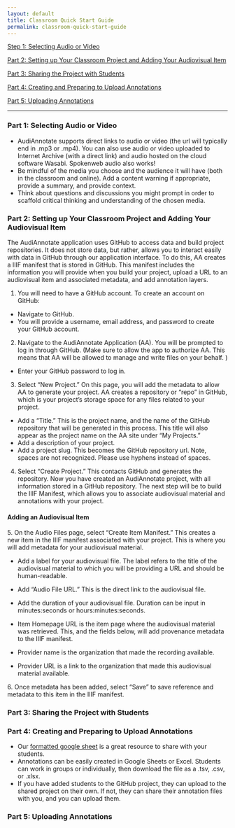 ```yaml
---
layout: default
title: Classroom Quick Start Guide
permalink: classroom-quick-start-guide
---
```

<!-- Add an essay or interpretive material below this line,
using HTML or markdown.  Do not modify this file above this line -->

[Step 1: Selecting Audio or Video](#one)

[Part 2: Setting up Your Classroom Project and Adding Your Audiovisual Item](#two)  

[Part 3: Sharing the Project with Students](#three)  

[Part 4: Creating and Preparing to Upload Annotations](#four)  

[Part 5: Uploading Annotations](#five)  

---

### **Part 1: Selecting Audio or Video**<a name="one"></a>
- AudiAnnotate supports direct links to audio or video (the url will typically end in .mp3 or .mp4). You can also use audio or video uploaded to Internet Archive (with a direct link) and audio hosted on the cloud software Wasabi. Spokenweb audio also works!
- Be mindful of the media you choose and the audience it will have (both in the classroom and online). Add a content warning if appropriate, provide a summary, and provide context.
- Think about questions and discussions you might prompt in order to scaffold critical thinking and understanding of the chosen media.


### **Part 2: Setting up Your Classroom Project and Adding Your Audiovisual Item**<a name="two"></a>

The AudiAnnotate application uses GitHub to access data and build project repositories. It does not store data, but rather, allows you to interact easily with data in GitHub through our application interface. To do this, AA creates a IIIF manifest that is stored in GitHub. This manifest includes the information you will provide when you build your project, upload a URL to an audiovisual item and associated metadata, and add annotation layers.

1. You will need to have a GitHub account. To create an account on GitHub:
- Navigate to GitHub.
- You will provide a username, email address, and password to create your GitHub account.

2. Navigate to the AudiAnnotate Application (AA).
You will be prompted to log in through GitHub. (Make sure to allow the app to authorize AA. This means that AA will be allowed to manage and write files on your behalf. )
- Enter your GitHub password to log in.
3. Select “New Project.” On this page, you will add the metadata to allow AA to generate your project. AA creates a repository or “repo” in GitHub, which is your project’s storage space for any files related to your project.
- Add a “Title.” This is the project name, and the name of the GitHub repository that will be generated in this process. This title will also appear as the project name on the AA site under “My Projects.”
- Add a description of your project.
- Add a project slug. This becomes the GitHub repository url. Note, spaces are not recognized. Please use hyphens instead of spaces.
4. Select “Create Project.” This contacts GitHub and generates the repository. Now you have created an AudiAnnotate project, with all information stored in a GitHub repository. The next step will be to build the IIIF Manifest, which allows you to associate audiovisual material and annotations with your project.

#### **Adding an Audiovisual Item**

5\. On the Audio Files page, select “Create Item Manifest.” This creates a new item in the IIIF manifest associated with your project. This is where you will add metadata for your audiovisual material.
 
- Add a label for your audiovisual file. The label refers to the title of the audiovisual material to which you will be providing a URL and should be human-readable.

- Add “Audio File URL.” This is the direct link to the audiovisual file.

- Add the duration of your audiovisual file. Duration can be input in minutes:seconds or hours:minutes:seconds. 

- Item Homepage URL is the item page where the audiovisual material was retrieved. This, and the fields below, will add provenance metadata to the IIIF manifest.

- Provider name is the organization that made the recording available. 

- Provider URL is a link to the organization that made this audiovisual material available.

 6\. Once metadata has been added, select “Save” to save reference and metadata to this item in the IIIF manifest.
 
### **Part 3: Sharing the Project with Students**<a name="three"></a>

### **Part 4: Creating and Preparing to Upload Annotations**<a name="four"></a>
 
 - Our [formatted google sheet](https://docs.google.com/spreadsheets/d/1ImjhjLD1g-lQulJX3UJe4Y91z04EOriYCqiN1rz9gnw/copy?usp=sharing) is a great resource to share with your students.
 - Annotations can be easily created in Google Sheets or Excel. Students can work in groups or individually, then download the file as a .tsv, .csv, or .xlsx. 
 - If you have added students to the GitHub project, they can upload to the shared project on their own. If not, they can share their annotation files with you, and you can upload them. 

### **Part 5: Uploading Annotations**<a name="five"></a>
 
